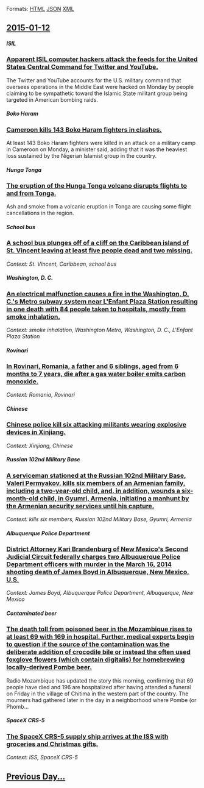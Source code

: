 
Formats: [HTML](2015/01/12/index.html)  [JSON](2015/01/12/index.json)  [XML](2015/01/12/index.xml)  

## [2015-01-12](/news/2015/01/12/index.md)

##### ISIL
### [Apparent ISIL computer hackers attack the feeds for the United States Central Command for Twitter and YouTube. ](/news/2015/01/12/apparent-isil-computer-hackers-attack-the-feeds-for-the-united-states-central-command-for-twitter-and-youtube.md)
The Twitter and YouTube accounts for the U.S. military command that oversees operations in the Middle East were hacked on Monday by people claiming to be sympathetic toward the Islamic State militant group being targeted in American bombing raids.

##### Boko Haram
### [Cameroon kills 143 Boko Haram fighters in clashes. ](/news/2015/01/12/cameroon-kills-143-boko-haram-fighters-in-clashes.md)
At least 143 Boko Haram fighters were killed in an attack on a military camp in Cameroon on Monday, a minister said, adding that it was the heaviest loss sustained by the Nigerian Islamist group in the country.

##### Hunga Tonga
### [The eruption of the Hunga Tonga volcano disrupts flights to and from Tonga. ](/news/2015/01/12/the-eruption-of-the-hunga-tonga-volcano-disrupts-flights-to-and-from-tonga.md)
Ash and smoke from a volcanic eruption in Tonga are causing some flight cancellations in the region.

##### School bus
### [A school bus plunges off of a cliff on the Caribbean island of St. Vincent leaving at least five people dead and two missing. ](/news/2015/01/12/a-school-bus-plunges-off-of-a-cliff-on-the-caribbean-island-of-st-vincent-leaving-at-least-five-people-dead-and-two-missing.md)
_Context: St. Vincent, Caribbean, school bus_

##### Washington, D. C.
### [An electrical malfunction causes a fire in the Washington, D. C.'s Metro subway system near L'Enfant Plaza Station resulting in one death with 84 people taken to hospitals, mostly from smoke inhalation. ](/news/2015/01/12/an-electrical-malfunction-causes-a-fire-in-the-washington-d-c-s-metro-subway-system-near-l-enfant-plaza-station-resulting-in-one-death-wi.md)
_Context: smoke inhalation, Washington Metro, Washington, D. C., L'Enfant Plaza Station_

##### Rovinari
### [In Rovinari, Romania, a father and 6 siblings, aged from 6 months to 7 years, die after a gas water boiler emits carbon monoxide.](/news/2015/01/12/in-rovinari-romania-a-father-and-6-siblings-aged-from-6-months-to-7-years-die-after-a-gas-water-boiler-emits-carbon-monoxide.md)
_Context: Romania, Rovinari_

##### Chinese
### [Chinese police kill six attacking militants wearing explosive devices in Xinjiang. ](/news/2015/01/12/chinese-police-kill-six-attacking-militants-wearing-explosive-devices-in-xinjiang.md)
_Context: Xinjiang, Chinese_

##### Russian 102nd Military Base
### [A serviceman stationed at the Russian 102nd Military Base, Valeri Permyakov, kills six members of an Armenian family, including a two-year-old child, and, in addition, wounds a six-month-old child, in Gyumri, Armenia, initiating a manhunt by the Armenian security services until his capture. ](/news/2015/01/12/a-serviceman-stationed-at-the-russian-102nd-military-base-valeri-permyakov-kills-six-members-of-an-armenian-family-including-a-two-year-o.md)
_Context: kills six members, Russian 102nd Military Base, Gyumri, Armenia_

##### Albuquerque Police Department
### [District Attorney Kari Brandenburg of New Mexico's Second Judicial Circuit federally charges two Albuquerque Police Department officers with murder in the March 16, 2014 shooting death of James Boyd in Albuquerque, New Mexico, U.S. ](/news/2015/01/12/district-attorney-kari-brandenburg-of-new-mexico-s-second-judicial-circuit-federally-charges-two-albuquerque-police-department-officers-with.md)
_Context: James Boyd, Albuquerque Police Department, Albuquerque, New Mexico_

##### Contaminated beer
### [The death toll from poisoned beer in the Mozambique rises to at least 69 with 169 in hospital. Further, medical experts begin to question if the source of the contamination was the deliberate addition of crocodile bile or instead the often used foxglove flowers (which contain digitalis) for homebrewing locally-derived Pombe beer. ](/news/2015/01/12/the-death-toll-from-poisoned-beer-in-the-mozambique-rises-to-at-least-69-with-169-in-hospital-further-medical-experts-begin-to-question-if.md)
Radio Mozambique has updated the story this morning, confirming that 69 people have died and 196 are hospitalized after having attended a funeral on Friday in the village of Chitima in the western part of the country. The mourners had gathered later in the day in a neighborhood where Pombe (or Phomb...

##### SpaceX CRS-5
### [The SpaceX CRS-5 supply ship arrives at the ISS with groceries and Christmas gifts. ](/news/2015/01/12/the-spacex-crs-5-supply-ship-arrives-at-the-iss-with-groceries-and-christmas-gifts.md)
_Context: ISS, SpaceX CRS-5_

## [Previous Day...](/news/2015/01/11/index.md)

